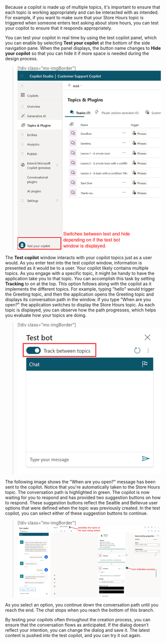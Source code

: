 Because a copilot is made up of multiple topics, it's important to ensure that each topic is working appropriately and can be interacted with as intended. For example, if you want to make sure that your Store Hours topic is triggered when someone enters text asking about store hours, you can test your copilot to ensure that it responds appropriately.

You can test your copilot in real time by using the test copilot panel, which you can enable by selecting **Test your copilot** at the bottom of the side navigation pane. When the panel displays, the button name changes to **Hide your copilot** so that you can hide it if more space is needed during the design process.

> [!div class="mx-imgBorder"]
> [![Screenshot of Microsoft Copilot Studio Customer Support on the Topics page with the Test your bot button captioned Switches between test and hide depending on whether the test bot window is displayed.](../media/test-bot-button.png)](../media/test-bot-button.png#lightbox)

The **Test copilot** window interacts with your copilot topics just as a user would. As you enter text into the test copilot window, information is presented as it would be to a user. Your copilot likely contains multiple topics. As you engage with a specific topic, it might be handy to have the application take you to that topic. You can accomplish this task by setting **Tracking** to on at the top. This option follows along with the copilot as it implements the different topics. For example, typing "hello" would trigger the Greeting topic, and then the application opens the Greeting topic and displays its conversation path in the window. If you type "When are you open?" the application switches to display the Store Hours topic. As each topic is displayed, you can observe how the path progresses, which helps you evaluate how your topics are doing.

> [!div class="mx-imgBorder"]
> [![Screenshot of track between topics within the test bot window.](../media/track-topics.png)](../media/track-topics.png#lightbox)

The following image shows the "When are you open?" message has been sent to the copilot. Notice that you're automatically taken to the Store Hours topic. The conversation path is highlighted in green. The copilot is now waiting for you to respond and has provided two suggestion buttons on how to respond. These suggestion buttons reflect the Seattle and Bellevue user options that were defined when the topic was previously created. In the test copilot, you can select either of these suggestion buttons to continue.

> [!div class="mx-imgBorder"]
> [![Screenshot of the Test bot page showing success.](../media/test-success.png)](../media/test-success.png#lightbox)

As you select an option, you continue down the conversation path until you reach the end. The chat stops when you reach the bottom of this branch.

By testing your copilots often throughout the creation process, you can ensure that the conversation flows as anticipated. If the dialog doesn't reflect your intention, you can change the dialog and save it. The latest content is pushed into the test copilot, and you can try it out again.